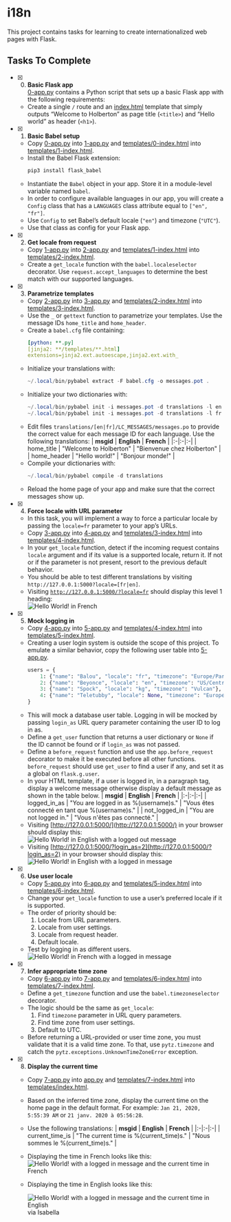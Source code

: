 # i18n

This project contains tasks for learning to create internationalized web pages with Flask.

## Tasks To Complete

+ [x] 0. **Basic Flask app**<br/>[0-app.py](0-app.py) contains a Python script that sets up a basic Flask app with the following requirements:
  + Create a single `/` route and an [index.html](templates/0-index.html) template that simply outputs “Welcome to Holberton” as page title (`<title>`) and “Hello world” as header (`<h1>`).

+ [x] 1. **Basic Babel setup**
  + Copy [0-app.py](0-app.py) into [1-app.py](1-app.py) and [templates/0-index.html](templates/0-index.html) into [templates/1-index.html](templates/1-index.html).
  + Install the Babel Flask extension:
    ```powershell
    pip3 install flask_babel
    ```
  + Instantiate the `Babel` object in your app. Store it in a module-level variable named `babel`.
  + In order to configure available languages in our app, you will create a `Config` class that has a `LANGUAGES` class attribute equal to `["en", "fr"]`.
  + Use `Config` to set Babel’s default locale (`"en"`) and timezone (`"UTC"`).
  + Use that class as config for your Flask app.

+ [x] 2. **Get locale from request**
  + Copy [1-app.py](1-app.py) into [2-app.py](2-app.py) and [templates/1-index.html](templates/1-index.html) into [templates/2-index.html](templates/2-index.html).
  + Create a `get_locale` function with the `babel.localeselector` decorator. Use `request.accept_languages` to determine the best match with our supported languages.

+ [x] 3. **Parametrize templates**
  + Copy [2-app.py](2-app.py) into [3-app.py](3-app.py) and [templates/2-index.html](templates/2-index.html) into [templates/3-index.html](templates/3-index.html).
  + Use the `_` or `gettext` function to parametrize your templates. Use the message IDs `home_title` and `home_header`.
  + Create a `babel.cfg` file containing:
    ```yml
    [python: **.py]
    [jinja2: **/templates/**.html]
    extensions=jinja2.ext.autoescape,jinja2.ext.with_
    ```
  + Initialize your translations with:
    ```powershell
    ~/.local/bin/pybabel extract -F babel.cfg -o messages.pot .
    ```
  + Initialize your two dictionaries with:
    ```powershell
    ~/.local/bin/pybabel init -i messages.pot -d translations -l en
    ~/.local/bin/pybabel init -i messages.pot -d translations -l fr
    ```
  + Edit files `translations/[en|fr]/LC_MESSAGES/messages.po` to provide the correct value for each message ID for each language. Use the following translations:
    | **msgid** |	**English**	| **French** |
    |:-|:-|:-|
    | home_title | "Welcome to Holberton" | "Bienvenue chez Holberton" |
    | home_header	| "Hello world!" | "Bonjour monde!" |
  + Compile your dictionaries with:
    ```powershell
    ~/.local/bin/pybabel compile -d translations
    ```
  + Reload the home page of your app and make sure that the correct messages show up.

+ [x] 4. **Force locale with URL parameter**
  + In this task, you will implement a way to force a particular locale by passing the `locale=fr` parameter to your app’s URLs.
  + Copy [3-app.py](3-app.py) into [4-app.py](4-app.py) and [templates/3-index.html](templates/3-index.html) into [templates/4-index.html](templates/4-index.html).
  + In your `get_locale` function, detect if the incoming request contains `locale` argument and if its value is a supported locale, return it. If not or if the parameter is not present, resort to the previous default behavior.
  + You should be able to test different translations by visiting `http://127.0.0.1:5000?locale=[fr|en]`.
  + Visiting [`http://127.0.0.1:5000/?locale=fr`](http://127.0.0.1:5000/?locale=fr) should display this level 1 heading:<br/>
    ![Hello World! in French](assets/task_4_1.png)

+ [x] 5. **Mock logging in**
  + Copy [4-app.py](4-app.py) into [5-app.py](5-app.py) and [templates/4-index.html](templates/4-index.html) into [templates/5-index.html](templates/5-index.html).
  + Creating a user login system is outside the scope of this project. To emulate a similar behavior, copy the following user table into [5-app.py](5-app.py).
    ```python
    users = {
        1: {"name": "Balou", "locale": "fr", "timezone": "Europe/Paris"},
        2: {"name": "Beyonce", "locale": "en", "timezone": "US/Central"},
        3: {"name": "Spock", "locale": "kg", "timezone": "Vulcan"},
        4: {"name": "Teletubby", "locale": None, "timezone": "Europe/London"},
    }
    ```
  + This will mock a database user table. Logging in will be mocked by passing `login_as` URL query parameter containing the user ID to log in as.
  + Define a `get_user` function that returns a user dictionary or `None` if the ID cannot be found or if `login_as` was not passed.
  + Define a `before_request` function and use the `app.before_request` decorator to make it be executed before all other functions. `before_request` should use `get_user` to find a user if any, and set it as a global on `flask.g.user`.
  + In your HTML template, if a user is logged in, in a paragraph tag, display a welcome message otherwise display a default message as shown in the table below.
    | **msgid** | **English** | **French** |
    |:-|:-|:-|
    | logged_in_as | "You are logged in as %(username)s." | "Vous êtes connecté en tant que %(username)s." |
    | not_logged_in | "You are not logged in." | "Vous n'êtes pas connecté." |
  + Visiting [http://127.0.0.1:5000/](http://127.0.0.1:5000/) in your browser should display this:<br/>
    ![Hello World! in English with a logged out message](assets/task_5_1.png)
  + Visiting [http://127.0.0.1:5000/?login_as=2](http://127.0.0.1:5000/?login_as=2) in your browser should display this:<br/>
    ![Hello World! in English with a logged in message](assets/task_5_2.png)

+ [x] 6. **Use user locale**
  + Copy [5-app.py](5-app.py) into [6-app.py](6-app.py) and [templates/5-index.html](templates/5-index.html) into [templates/6-index.html](templates/6-index.html).
  + Change your `get_locale` function to use a user’s preferred locale if it is supported.
  + The order of priority should be:
    1. Locale from URL parameters.
    2. Locale from user settings.
    3. Locale from request header.
    4. Default locale.
  + Test by logging in as different users.<br/>
    ![Hello World! in French with a logged in message](assets/task_6_1.png)

+ [x] 7. **Infer appropriate time zone**
  + Copy [6-app.py](6-app.py) into [7-app.py](7-app.py) and [templates/6-index.html](templates/6-index.html) into [templates/7-index.html](templates/7-index.html).
  + Define a `get_timezone` function and use the `babel.timezoneselector` decorator.
  + The logic should be the same as `get_locale`:
    1. Find `timezone` parameter in URL query parameters.
    2. Find time zone from user settings.
    3. Default to UTC.
  + Before returning a URL-provided or user time zone, you must validate that it is a valid time zone. To that, use `pytz.timezone` and catch the `pytz.exceptions.UnknownTimeZoneError` exception.

+ [x] 8. **Display the current time**
  + Copy [7-app.py](7-app.py) into [app.py](app.py) and [templates/7-index.html](templates/7-index.html) into [templates/index.html](templates/index.html).
  + Based on the inferred time zone, display the current time on the home page in the default format. For example:
    `Jan 21, 2020, 5:55:39 AM` or `21 janv. 2020 à 05:56:28`.
  + Use the following translations:
    | **msgid** | **English** | **French** |
    |:-|:-|:-|
    | current_time_is | "The current time is %(current_time)s." | "Nous sommes le %(current_time)s." |
  + Displaying the time in French looks like this:<br/>
    ![Hello World! with a logged in message and the current time in French](assets/task_8_1.png)
  + Displaying the time in English looks like this:<br/>

    ![Hello World! with a logged in message and the current time in English](assets/task_8_2.png)
  via Isabella
